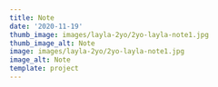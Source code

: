 ```yaml
--- 
title: Note
date: '2020-11-19'
thumb_image: images/layla-2yo/2yo-layla-note1.jpg
thumb_image_alt: Note
image: images/layla-2yo/2yo-layla-note1.jpg
image_alt: Note
template: project
---
```



